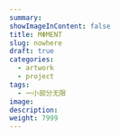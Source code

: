 ```yaml
---
summary:
showImageInContent: false
title: MΦMENT
slug: nowhere
draft: true
categories:
  - artwork
  - project
tags:
  - 一小部分无限
image:
description:
weight: 7999
---
```

